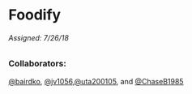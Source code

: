 # Foodify
###### Assigned: 7/26/18

### Collaborators: 
[@bairdko](https://github.com/bairdko "Me"), [@jv1056](https://github.com/jv1056 "Jeff"),[@uta200105](https://github.com/uta200105 "Jontae"), and [@ChaseB1985](https://github.com/ChaseB1985 "Chase")
